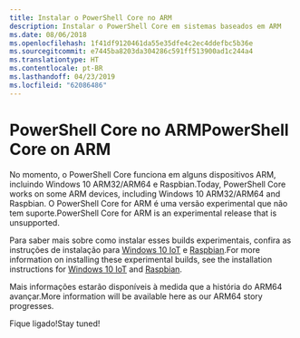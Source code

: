 ```yaml
---
title: Instalar o PowerShell Core no ARM
description: Instalar o PowerShell Core em sistemas baseados em ARM
ms.date: 08/06/2018
ms.openlocfilehash: 1f41df9120461da55e35dfe4c2ec4ddefbc5b36e
ms.sourcegitcommit: e7445ba8203da304286c591ff513900ad1c244a4
ms.translationtype: HT
ms.contentlocale: pt-BR
ms.lasthandoff: 04/23/2019
ms.locfileid: "62086486"
---
```

# <a name="powershell-core-on-arm"></a><span data-ttu-id="cc6e9-103">PowerShell Core no ARM</span><span class="sxs-lookup"><span data-stu-id="cc6e9-103">PowerShell Core on ARM</span></span>

<span data-ttu-id="cc6e9-104">No momento, o PowerShell Core funciona em alguns dispositivos ARM, incluindo Windows 10 ARM32/ARM64 e Raspbian.</span><span class="sxs-lookup"><span data-stu-id="cc6e9-104">Today, PowerShell Core works on some ARM devices, including Windows 10 ARM32/ARM64 and Raspbian.</span></span>
<span data-ttu-id="cc6e9-105">O PowerShell Core for ARM é uma versão experimental que não tem suporte.</span><span class="sxs-lookup"><span data-stu-id="cc6e9-105">PowerShell Core for ARM is an experimental release that is unsupported.</span></span>

<span data-ttu-id="cc6e9-106">Para saber mais sobre como instalar esses builds experimentais, confira as instruções de instalação para [Windows 10 IoT](installing-powershell-core-on-windows.md#deploying-on-windows-iot) e [Raspbian](installing-powershell-core-on-linux.md#raspbian).</span><span class="sxs-lookup"><span data-stu-id="cc6e9-106">For more information on installing these experimental builds, see the installation instructions for [Windows 10 IoT](installing-powershell-core-on-windows.md#deploying-on-windows-iot) and [Raspbian](installing-powershell-core-on-linux.md#raspbian).</span></span>

<span data-ttu-id="cc6e9-107">Mais informações estarão disponíveis à medida que a história do ARM64 avançar.</span><span class="sxs-lookup"><span data-stu-id="cc6e9-107">More information will be available here as our ARM64 story progresses.</span></span>

<span data-ttu-id="cc6e9-108">Fique ligado!</span><span class="sxs-lookup"><span data-stu-id="cc6e9-108">Stay tuned!</span></span>
